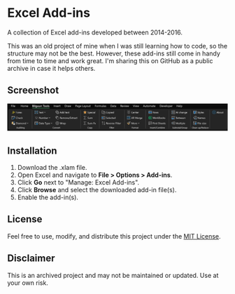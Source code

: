 # Excel Add-ins

A collection of Excel add-ins developed between 2014-2016.

This was an old project of mine when I was still learning how to code, so the structure may not be the best. However, these add-ins still come in handy from time to time and work great. I'm sharing this on GitHub as a public archive in case it helps others.

## Screenshot
![Screenshot](screenshot.png)

## Installation
1. Download the .xlam file.
2. Open Excel and navigate to **File > Options > Add-ins**.
3. Click **Go** next to "Manage: Excel Add-ins".
4. Click **Browse** and select the downloaded add-in file(s).
5. Enable the add-in(s).

## License
Feel free to use, modify, and distribute this project under the [MIT License](link-to-license-file).

## Disclaimer
This is an archived project and may not be maintained or updated. Use at your own risk.

